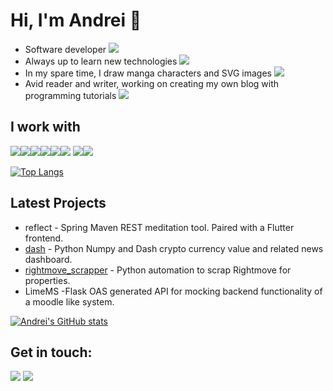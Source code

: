 # Hi, I'm Andrei 👋

* Software developer <img src="https://img.icons8.com/ios/16/000000/settings-3.png"/>
* Always up to learn new technologies <img src="https://img.icons8.com/color/16/000000/blunt-bulb.png"/>
* In my spare time, I draw manga characters and SVG images <img src="https://img.icons8.com/color/16/000000/inkscape.png"/>
* Avid reader and writer, working on creating my own blog with programming tutorials <img src="https://img.icons8.com/color/16/000000/book-stack.png"/>


## I work with 

<img src="https://img.icons8.com/dusk/32/000000/python.png"/><img src="https://img.icons8.com/color/32/000000/flask.png"/><img src="https://img.icons8.com/dusk/32/000000/javascript.png"/><img src="https://img.icons8.com/color/32/000000/typescript.png"/><img src="https://img.icons8.com/color/32/000000/spring-logo.png"/><img src="https://img.icons8.com/color/32/000000/postgreesql.png"/>
<img src="https://img.icons8.com/dusk/32/000000/docker.png"/><img src="https://img.icons8.com/color/32/000000/amazon-web-services.png"/>

[![Top Langs](https://github-readme-stats.vercel.app/api/top-langs/?username=andreituta&layout=compact)](https://github.com/anuraghazra/github-readme-stats)


## Latest Projects
 
* reflect - Spring Maven REST meditation tool. Paired with a Flutter frontend.
* [dash](https://github.com/AndreiTuta/dash-crypto) - Python Numpy and Dash crypto currency value and related news dashboard.
* [rightmove_scrapper](https://github.com/AndreiTuta/rightmove_scrapper) - Python automation to scrap Rightmove for properties.
* LimeMS -Flask OAS generated API for mocking backend functionality of a moodle like system.

[![Andrei's GitHub stats](https://github-readme-stats.vercel.app/api?username=andreituta&count_private=true&show_icons=true)](https://github.com/anuraghazra/github-readme-stats)



## Get in touch:
[<img src="https://img.icons8.com/color/48/000000/linkedin.png"/>][linkedin]
[<img src="https://img.icons8.com/color/48/000000/email.png"/>][email]

[linkedin]: https://www.linkedin.com/in/andreituta
[email]: <mailto:andrei.tuta@atdev.uk>
